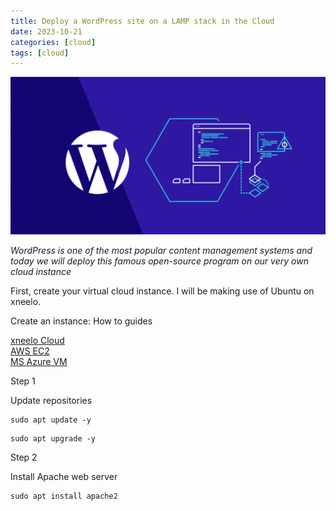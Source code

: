 ```yaml
---
title: Deploy a WordPress site on a LAMP stack in the Cloud
date: 2023-10-21
categories: [cloud]
tags: [cloud]
---
```


![WordPress](/assets/wordpress.png)


*WordPress is one of the most popular content management systems and today we will deploy this famous open-source 
program on our very own cloud instance*

First, create your virtual cloud instance. I will be making use of Ubuntu on xneelo.

Create an instance: How to guides

<a href="https://xneelo.co.za/help-centre/cloud/create-an-instance" target="_blank">xneelo Cloud </a>  
<a href="https://docs.aws.amazon.com/efs/latest/ug/gs-step-one-create-ec2-resources.html">AWS EC2 </a>  
  <a href="https://cloud.google.com/compute/docs/instances/create-start-instance">MS Azure VM </a>


Step 1

Update repositories

```
sudo apt update -y
```

```
sudo apt upgrade -y
```


Step 2

Install Apache web server 

```
sudo apt install apache2
```


